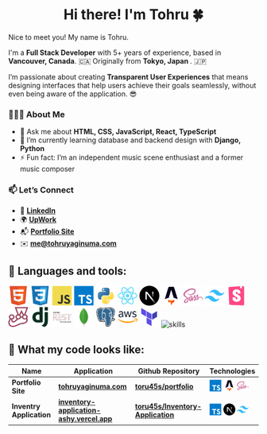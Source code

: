  <h1 align="center">Hi there! I'm Tohru 🍀</h1>
 <p>Nice to meet you! My name is Tohru. </p>
 <p>I'm a <strong>Full Stack Developer</strong> with 5+ years of experience, based in <strong>Vancouver, Canada</strong>. 🇨🇦 Originally from <strong>Tokyo, Japan </strong>. 🇯🇵</p>
 <p>I’m passionate about creating <strong>Transparent User Experiences</strong> that means designing interfaces that help users achieve their goals seamlessly, without even being aware of the application. 😎</p>

<h3>🙋🏻‍♂️ About Me</h3>
<ul>
<li> 💬 Ask me about <strong>HTML, CSS, JavaScript, React, TypeScript</strong></li>
<li> 🌱 I’m currently learning database and backend design with <strong>Django, Python</strong></li>
<li> ⚡ Fun fact: I’m an independent music scene enthusiast and a former music composer</li>
</ul>

<h3> 📫 Let’s Connect</h3>
<ul>
<li> 💼 <a href="https://www.linkedin.com/in/tohru-yaginuma-8124a8277/" target="_blank"><strong>LinkedIn</strong></a></li>
<li> 🌍 <a href="https://www.upwork.com/freelancers/tohruyaginuma" target="_blank"><strong>UpWork</strong></a></li>
<li> 📬 <a href="https://tohruyaginuma.com" target="_blank"><strong>Portfolio Site</strong></a></li>
<li> ✉️ <a href="mailto:me@tohruyaginuma.com"><strong>me@tohruyaginuma.com</strong></a></li>
</ul>

<h2>💪 Languages and tools: </h2>
<a href="https://html.spec.whatwg.org/"><img src="https://raw.githubusercontent.com/devicons/devicon/ca28c779441053191ff11710fe24a9e6c23690d6/icons/html5/html5-original.svg" alt="HTML" width="40" height="40"></a>
<a href="https://developer.mozilla.org/en-US/docs/Web/CSS"><img src="https://raw.githubusercontent.com/devicons/devicon/ca28c779441053191ff11710fe24a9e6c23690d6/icons/css3/css3-original.svg" alt="CSS" width="40" height="40"></a>
<a href="https://developer.mozilla.org/en-US/docs/Web/JavaScript"><img src="https://raw.githubusercontent.com/devicons/devicon/ca28c779441053191ff11710fe24a9e6c23690d6/icons/javascript/javascript-original.svg" alt="JavaScript" width="40" height="40"></a>
<a href="https://www.typescriptlang.org/"><img src="https://raw.githubusercontent.com/devicons/devicon/ca28c779441053191ff11710fe24a9e6c23690d6/icons/typescript/typescript-original.svg" alt="TypeScript" width="40" height="40"></a>
<a href="https://www.python.org/downloads/"><img src="https://raw.githubusercontent.com/devicons/devicon/ca28c779441053191ff11710fe24a9e6c23690d6/icons/python/python-original.svg" alt="Python" width="40" height="40"></a>
<a href="https://react.dev/"><img src="https://raw.githubusercontent.com/devicons/devicon/ca28c779441053191ff11710fe24a9e6c23690d6/icons/react/react-original.svg" alt="React.js" width="40" height="40"></a>
<a href="https://nextjs.org/"><img src="https://raw.githubusercontent.com/devicons/devicon/ca28c779441053191ff11710fe24a9e6c23690d6/icons/nextjs/nextjs-original.svg" alt="Next.js" width="40" height="40"></a>
<a href="https://astro.build/"><img src="https://raw.githubusercontent.com/devicons/devicon/ca28c779441053191ff11710fe24a9e6c23690d6/icons/astro/astro-original.svg" alt="Astro" width="40" height="40"></a>
<a href="https://sass-lang.com/"><img src="https://raw.githubusercontent.com/devicons/devicon/ca28c779441053191ff11710fe24a9e6c23690d6/icons/sass/sass-original.svg" alt="Sass" width="40" height="40"></a>
<a href="https://tailwindcss.com/"><img src="https://raw.githubusercontent.com/devicons/devicon/ca28c779441053191ff11710fe24a9e6c23690d6/icons/tailwindcss/tailwindcss-original.svg" alt="Tailwind CSS" width="40" height="40"></a>
<a href="https://storybook.js.org/"><img src="https://raw.githubusercontent.com/devicons/devicon/ca28c779441053191ff11710fe24a9e6c23690d6/icons/storybook/storybook-original.svg" alt="StoryBook" width="40" height="40"></a>
<a href="https://jestjs.io/"><img src="https://raw.githubusercontent.com/devicons/devicon/ca28c779441053191ff11710fe24a9e6c23690d6/icons/jest/jest-plain.svg" alt="Jest" width="40" height="40"></a>
<a href="https://www.djangoproject.com/"><img src="https://raw.githubusercontent.com/devicons/devicon/ca28c779441053191ff11710fe24a9e6c23690d6/icons/django/django-plain.svg" alt="Django" width="40" height="40"></a>
<a href="https://www.django-rest-framework.org/"><img src="https://raw.githubusercontent.com/devicons/devicon/ca28c779441053191ff11710fe24a9e6c23690d6/icons/djangorest/djangorest-original.svg" alt="Django REST Framework" width="40" height="40"></a>
<a href="https://www.mongodb.com/"><img src="https://raw.githubusercontent.com/devicons/devicon/ca28c779441053191ff11710fe24a9e6c23690d6/icons/mongodb/mongodb-original.svg" alt="MongoDB" width="40" height="40"></a>
<a href="https://www.postgresql.org/"><img src="https://raw.githubusercontent.com/devicons/devicon/ca28c779441053191ff11710fe24a9e6c23690d6/icons/postgresql/postgresql-original.svg" alt="PostgreSQL" width="40" height="40"></a>
<a href="https://aws.amazon.com/"><img src="https://raw.githubusercontent.com/devicons/devicon/ca28c779441053191ff11710fe24a9e6c23690d6/icons/amazonwebservices/amazonwebservices-original-wordmark.svg" alt="Amazon web services" width="40" height="40"></a>
<a href="https://developer.hashicorp.com/terraform"><img src="https://raw.githubusercontent.com/devicons/devicon/ca28c779441053191ff11710fe24a9e6c23690d6/icons/terraform/terraform-original.svg" alt="Terraform" width="40" height="40"></a>

<img src="https://github-readme-stats.vercel.app/api/top-langs?username=toru45s&show_icons=true&locale=en&layout=compact" alt="skills" />

<h2>🧩 What my code looks like: </h2>
<table>
<thead>
    <tr>
    <th>Name </th>
    <th>Application</th>
    <th>Github Repository</th>
    <th>Technologies</th>
    </tr>
</thead>
<tbody>
    <tr>
    <td><strong>Portfolio Site</strong></td>
    <td><a href="https://tohruyaginuma.com" target="_blank"><strong>tohruyaginuma.com</strong></a></td>
    <td><a href="https://github.com/toru45s/portfolio" target="_blank"><strong>toru45s/portfolio</strong></a></td>
    <td>
    <a href="https://www.typescriptlang.org/"><img src="https://raw.githubusercontent.com/devicons/devicon/ca28c779441053191ff11710fe24a9e6c23690d6/icons/typescript/typescript-original.svg" alt="TypeScript" width="24" height="24"></a>
    <a href="https://astro.build/"><img src="https://raw.githubusercontent.com/devicons/devicon/ca28c779441053191ff11710fe24a9e6c23690d6/icons/astro/astro-original.svg" alt="Astro" width="24" height="24"></a>
    <a href="https://sass-lang.com/"><img src="https://raw.githubusercontent.com/devicons/devicon/ca28c779441053191ff11710fe24a9e6c23690d6/icons/sass/sass-original.svg" alt="Sass" width="24" height="24"></a>
    </td>
    </tr>
    <tr>
    <td><strong>Inventry Application</strong></td>
    <td><a href="https://inventory-application-ashy.vercel.app/" target="_blank"><strong>inventory-application-ashy.vercel.app</strong></a></td>
    <td><a href="https://github.com/toru45s/Inventory-Application" target="_blank"><strong>toru45s/Inventory-Application</strong></a></td>
    <td>
    <a href="https://www.typescriptlang.org/"><img src="https://raw.githubusercontent.com/devicons/devicon/ca28c779441053191ff11710fe24a9e6c23690d6/icons/typescript/typescript-original.svg" alt="TypeScript" width="24" height="24"></a>
    <a href="https://nextjs.org/"><img src="https://raw.githubusercontent.com/devicons/devicon/ca28c779441053191ff11710fe24a9e6c23690d6/icons/nextjs/nextjs-original.svg" alt="Next.js" width="24" height="24"></a>
    <a href="https://tailwindcss.com/"><img src="https://raw.githubusercontent.com/devicons/devicon/ca28c779441053191ff11710fe24a9e6c23690d6/icons/tailwindcss/tailwindcss-original.svg" alt="Tailwind CSS" width="24" height="24"></a>
    </td>
    </tr>
</tbody>
</table>

